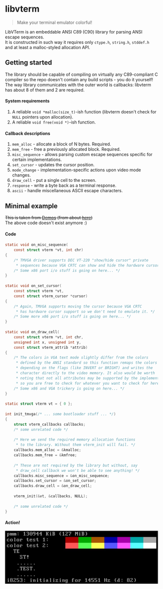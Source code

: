 # libvterm
> Make your terminal emulator colorful!  

LibVTerm is an embeddable ANSI C89 (C90) library for parsing ANSI escape sequences.  
It is constructed in such way it requires only `ctype.h`, `string.h`, `stddef.h` and at least a malloc-styled allocation API.  

## Getting started
The library should be capable of compiling on virtually any C89-compliant C compiler so the repo doesn't contain any build scripts - you do it yourself!  
The way library communicates with the outer world is callbacks: libvterm has about 8 of them and 2 are required.  

#### System requirements
1. A reliable `void *malloc(size_t)`-ish function (libvterm doesn't check for `NULL` pointers upon allocation).
2. A reliable `void free(void *)`-ish function.

#### Callback descriptions
1. `mem_alloc` - allocate a block of N bytes. Required.
2. `mem_free` - free a previously allocated block. Required.
3. `misc_sequence` - allows parsing custom escape sequences specific for certain implementations.
4. `set_cursor` - updates the cursor position.
5. `mode_change` - implementation-specific actions upon video mode changes.
6. `draw_cell` - put a single cell to the screen.
7. `response` - write a byte back as a terminal response.
8. `ascii` - handle miscellaneous ASCII escape characters.

## Minimal example
~~This is taken from [Demos](https://github.com/undnull/demos) (from about [here](https://github.com/undnull/demos/blob/master/arch/x86_64/boot/tmvga.c))~~  
The above code doesn't exist anymore :)

#### Code
```c
static void on_misc_sequence(
    const struct vterm *vt, int chr)
{
    /* TMVGA driver supports DEC VT-220 "show/hide cursor" private
     * sequences because VGA CRTC can show and hide the hardware cursor */
    /* Some x86 port i/o stuff is going on here... */
}

static void on_set_cursor(
    const struct vterm *vt,
    const struct vterm_cursor *cursor)
{
    /* Again, TMVGA supports moving the cursor because VGA CRTC
     * has hardware cursor support so we don't need to emulate it. */
    /* Some more x86 port i/o stuff is going on here... */
}

static void on_draw_cell(
    const struct vterm *vt, int chr,
    unsigned int x, unsigned int y,
    const struct vterm_attrib *attrib)
{
    /* The colors in VGA text mode slightly differ from the colors
     * defined by the ANSI standard so this function remaps the colors
     * depending on the flags (like INVERT or BRIGHT) and writes the
     * character directly to the video memory. It also would be worth
     * noting that not all attributes may be supported by the implementation
     * so you are free to check for whatever you want to check for here. */
    /* Some x86 and VGA trickery is going on here... */
}

static struct vterm vt = { 0 };

int init_tmvga(/* ... some bootloader stuff ... */)
{
    struct vterm_callbacks callbacks;
    /* some unrelated code */
    
    /* Here we send the required memory allocation functions
     * to the library. Without them vterm_init will fail. */
    callbacks.mem_alloc = &kmalloc;
    callbacks.mem_free = &kmfree;
    
    /* These are not required by the library but without, say
     * draw_cell callback we won't be able to see anything! */
    callbacks.misc_sequence = &on_misc_sequence;
    callbacks.set_cursor = &on_set_cursor;
    callbacks.draw_cell = &on_draw_cell;
    
    vterm_init(&vt, &callbacks, NULL);
    
    /* some unrelated code */
}

```

#### Action!
![](example.jpg)

